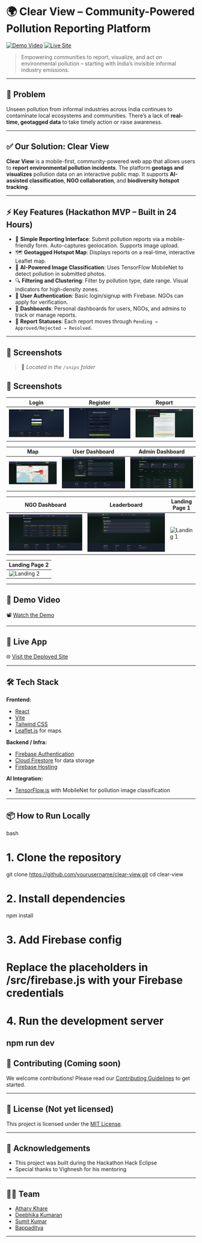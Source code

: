 # 🌍 Clear View – Community-Powered Pollution Reporting Platform

[![Demo Video](https://img.shields.io/badge/Watch-Demo%20Video-blue?style=for-the-badge)](https://drive.google.com/file/d/18UcGIUkUaIaakoNc-T00s3mGGEgI5bQ2/view?usp=sharing)
[![Live Site](https://img.shields.io/badge/Visit-Deployed%20App-brightgreen?style=for-the-badge)](https://clearvieweco.netlify.app/)

> Empowering communities to report, visualize, and act on environmental pollution – starting with India’s invisible informal industry emissions.

---

## 🧠 Problem

Unseen pollution from informal industries across India continues to contaminate local ecosystems and communities. There’s a lack of **real-time, geotagged data** to take timely action or raise awareness.

---

## ✅ Our Solution: Clear View

**Clear View** is a mobile-first, community-powered web app that allows users to **report environmental pollution incidents**. The platform **geotags and visualizes** pollution data on an interactive public map. It supports **AI-assisted classification**, **NGO collaboration**, and **biodiversity hotspot tracking**.

---

## ⚡ Key Features (Hackathon MVP – Built in 24 Hours)

- 📸 **Simple Reporting Interface**: Submit pollution reports via a mobile-friendly form. Auto-captures geolocation. Supports image upload.
- 🗺️ **Geotagged Hotspot Map**: Displays reports on a real-time, interactive Leaflet map.
- 🧠 **AI-Powered Image Classification**: Uses TensorFlow MobileNet to detect pollution in submitted photos.
- 🔍 **Filtering and Clustering**: Filter by pollution type, date range. Visual indicators for high-density zones.
- 🔐 **User Authentication**: Basic login/signup with Firebase. NGOs can apply for verification.
- 🧾 **Dashboards**: Personal dashboards for users, NGOs, and admins to track or manage reports.
- 🐛 **Report Statuses**: Each report moves through `Pending → Approved/Rejected → Resolved`.

---

## 📱 Screenshots

> 📂 _Located in the `/snips` folder_

## 📱 Screenshots

| Login | Register | Report |
|-------|----------|--------|
| ![Login](./snips/login.png) | ![Register](./snips/register.png) | ![Report](./snips/report.png) |

| Map | User Dashboard | Admin Dashboard |
|-----|----------------|-----------------|
| ![Map](./snips/map.png) | ![User](./snips/user.png) | ![Admin](./snips/admin.png) |

| NGO Dashboard | Leaderboard | Landing Page 1 |
|---------------|-------------|----------------|
| ![NGO](./snips/ngo.png) | ![Leaderboard](./snips/leaderboard.png) | ![Landing 1](./snips/land.png) |

| Landing Page 2 |
|----------------|
| ![Landing 2](./snips/land2.png) |

---

## 🎥 Demo Video

📽️ [Watch the Demo](https://drive.google.com/file/d/18UcGIUkUaIaakoNc-T00s3mGGEgI5bQ2/view?usp=sharing)

---

## 🚀 Live App

🌐 [Visit the Deployed Site](https://your-deployed-site-url.com)

---

## 🛠️ Tech Stack

**Frontend:**

- [React](https://react.dev/)
- [Vite](https://vitejs.dev/)
- [Tailwind CSS](https://tailwindcss.com/)
- [Leaflet.js](https://leafletjs.com/) for maps

**Backend / Infra:**

- [Firebase Authentication](https://firebase.google.com/docs/auth)
- [Cloud Firestore](https://firebase.google.com/products/firestore) for data storage
- [Firebase Hosting](https://firebase.google.com/products/hosting)

**AI Integration:**

- [TensorFlow.js](https://www.tensorflow.org/js) with MobileNet for pollution image classification

---

## 📦 How to Run Locally

bash
# 1. Clone the repository
git clone https://github.com/yourusername/clear-view.git
cd clear-view

# 2. Install dependencies
npm install

# 3. Add Firebase config
# Replace the placeholders in /src/firebase.js with your Firebase credentials

# 4. Run the development server
npm run dev
---


## 🤝 Contributing (Coming soon)

We welcome contributions! Please read our [Contributing Guidelines](CONTRIBUTING.md) to get started.

---

## 📜 License (Not yet licensed)

This project is licensed under the [MIT License](LICENSE).

---

## 🙏 Acknowledgements

- This project was built during the Hackathon Hack Eclipse
- Special thanks to Vighnesh for his mentoring

---

## 🧑‍💻 Team
- [Atharv Khare](https://github.com/1mystic)
- [Deebhika Kumaran](https://github.com/deebhikakumaran/Clear-View)
- [Sumit Kumar](https://github.com/sumitkr2000)
- [Bappaditya](https://github.com/Bappaditya13)

---